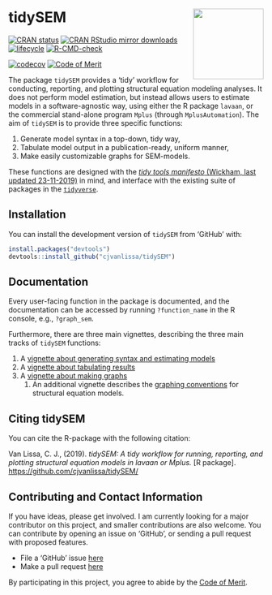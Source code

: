 
<!-- README.md is generated from README.Rmd. Please edit that file -->

# tidySEM <a href='https://github.com/cjvanlissa/tidySEM'><img src='https://github.com/cjvanlissa/tidySEM/raw/master/docs/badge.png' align="right" height="139" /></a>

[![CRAN
status](https://www.r-pkg.org/badges/version/tidySEM)](https://cran.r-project.org/package=tidySEM)
[![CRAN RStudio mirror
downloads](https://cranlogs.r-pkg.org/badges/grand-total/tidySEM?color=blue)](https://r-pkg.org/pkg/tidySEM)
[![lifecycle](https://img.shields.io/badge/lifecycle-maturing-blue.svg)](https://www.tidyverse.org/lifecycle/#maturing)
[![R-CMD-check](https://github.com/cjvanlissa/tidySEM/workflows/R-CMD-check/badge.svg)](https://github.com/cjvanlissa/tidySEM/actions)
<!--[![test-coverage](https://github.com/cjvanlissa/tidySEM/workflows/test-coverage/badge.svg)](https://github.com/cjvanlissa/tidySEM/actions)-->
[![codecov](https://codecov.io/gh/cjvanlissa/tidySEM/branch/master/graph/badge.svg?token=0GfxUZIC9r)](https://codecov.io/gh/cjvanlissa/tidySEM)
[![Code of
Merit](https://img.shields.io/badge/Code%20%20of%20Merit-adopted-ff69b4.svg)](https://codeofmerit.org/CODE_OF_CONDUCT.md)

The package `tidySEM` provides a ‘tidy’ workflow for conducting,
reporting, and plotting structural equation modeling analyses. It does
not perform model estimation, but instead allows users to estimate
models in a software-agnostic way, using either the R package `lavaan`,
or the commercial stand-alone program `Mplus` (through
`MplusAutomation`). The aim of `tidySEM` is to provide three specific
functions:

1.  Generate model syntax in a top-down, tidy way,
2.  Tabulate model output in a publication-ready, uniform manner,
3.  Make easily customizable graphs for SEM-models.

These functions are designed with the [*tidy tools manifesto* (Wickham,
last updated
23-11-2019)](https://tidyverse.tidyverse.org/articles/manifesto.html) in
mind, and interface with the existing suite of packages in the
[`tidyverse`](https://tidyverse.tidyverse.org/).

## Installation

<!--You can install tidySEM from CRAN with:


```r
install.packages("tidySEM")
```
-->

You can install the development version of `tidySEM` from ‘GitHub’ with:

``` r
install.packages("devtools")
devtools::install_github("cjvanlissa/tidySEM")
```

## Documentation

Every user-facing function in the package is documented, and the
documentation can be accessed by running `?function_name` in the R
console, e.g., `?graph_sem`.

Furthermore, there are three main vignettes, describing the three main
tracks of `tidySEM` functions:

1.  A [vignette about generating syntax and estimating
    models](https://cjvanlissa.github.io/tidySEM/articles/Generating_syntax.html)
2.  A [vignette about tabulating
    results](https://cjvanlissa.github.io/tidySEM/articles/Tabulating_results.html)
3.  A [vignette about making
    graphs](https://cjvanlissa.github.io/tidySEM/articles/Plotting_graphs.html)
    1)  An additional vignette describes the [graphing
        conventions](https://cjvanlissa.github.io/tidySEM/articles/sem_graph.html)
        for structural equation models.

## Citing tidySEM

You can cite the R-package with the following citation:

Van Lissa, C. J., (2019). *tidySEM: A tidy workflow for running,
reporting, and plotting structural equation models in lavaan or Mplus.*
\[R package\]. <https://github.com/cjvanlissa/tidySEM/>

## Contributing and Contact Information

If you have ideas, please get involved. I am currently looking for a
major contributor on this project, and smaller contributions are also
welcome. You can contribute by opening an issue on ‘GitHub’, or sending
a pull request with proposed features.

  - File a ‘GitHub’ issue [here](https://github.com/cjvanlissa/tidySEM)
  - Make a pull request
    [here](https://github.com/cjvanlissa/tidySEM/pulls)

By participating in this project, you agree to abide by the [Code of
Merit](https://codeofmerit.org/CODE_OF_CONDUCT.md).
